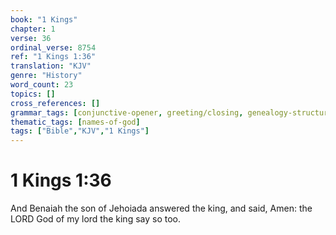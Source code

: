 ```yaml
---
book: "1 Kings"
chapter: 1
verse: 36
ordinal_verse: 8754
ref: "1 Kings 1:36"
translation: "KJV"
genre: "History"
word_count: 23
topics: []
cross_references: []
grammar_tags: [conjunctive-opener, greeting/closing, genealogy-structure]
thematic_tags: [names-of-god]
tags: ["Bible","KJV","1 Kings"]
---
```


# 1 Kings 1:36

And Benaiah the son of Jehoiada answered the king, and said, Amen: the LORD God of my lord the king say so too.
